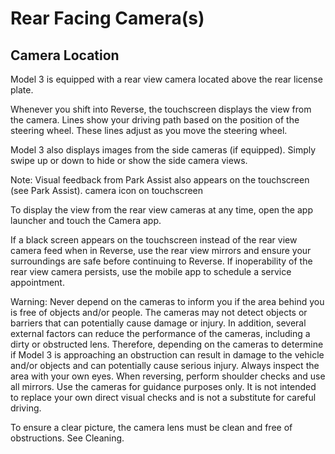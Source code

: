 # Rear Facing Camera(s)

## Camera Location

Model 3 is equipped with a rear view camera located above the rear license plate.

Whenever you shift into Reverse, the touchscreen displays the view from the camera. Lines show your driving path based on the position of the steering wheel. These lines adjust as you move the steering wheel.

Model 3 also displays images from the side cameras (if equipped). Simply swipe up or down to hide or show the side camera views.

Note: Visual feedback from Park Assist also appears on the touchscreen (see Park Assist).
camera icon on touchscreen

To display the view from the rear view cameras at any time, open the app launcher and touch the Camera app.

If a black screen appears on the touchscreen instead of the rear view camera feed when in Reverse, use the rear view mirrors and ensure your surroundings are safe before continuing to Reverse. If inoperability of the rear view camera persists, use the mobile app to schedule a service appointment.

Warning: Never depend on the cameras to inform you if the area behind you is free of objects and/or people. The cameras may not detect objects or barriers that can potentially cause damage or injury. In addition, several external factors can reduce the performance of the cameras, including a dirty or obstructed lens. Therefore, depending on the cameras to determine if Model 3 is approaching an obstruction can result in damage to the vehicle and/or objects and can potentially cause serious injury. Always inspect the area with your own eyes. When reversing, perform shoulder checks and use all mirrors. Use the cameras for guidance purposes only. It is not intended to replace your own direct visual checks and is not a substitute for careful driving.

To ensure a clear picture, the camera lens must be clean and free of obstructions. See Cleaning.